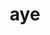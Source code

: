 ---
category: 3-letters
denotation: null
name: aye
reference_link: https://www.etymonline.com/word/aye
root_language: null
root_name: null
title: aye
type: free
word_sums:
- respelling: aye
  sum: 'Aye + '
---